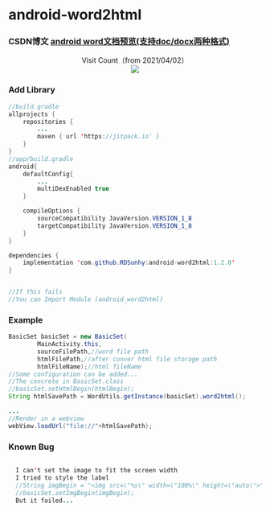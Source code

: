 # android-word2html

### CSDN博文  [android word文档预览(支持doc/docx两种格式)](https://blog.csdn.net/qq_38356174/article/details/100915969)

<p align="center">
  Visit Count（from 2021/04/02）<br>
  <img src="https://profile-counter.glitch.me/RDSunhy-android-word2html/count.svg" />
</p>

### Add Library
```Java
//build.gradle
allprojects {
    repositories {
        ...
	    maven { url 'https://jitpack.io' }
    }
}
//app/build.gradle
android{
    defaultConfig{
        ...
        multiDexEnabled true
    }

    compileOptions {
        sourceCompatibility JavaVersion.VERSION_1_8
        targetCompatibility JavaVersion.VERSION_1_8
    }
}

dependencies {
    implementation 'com.github.RDSunhy:android-word2html:1.2.0'
}


//If this fails
//You can Import Module (android_word2html)

```
### Example
```Java
BasicSet basicSet = new BasicSet(
        MainActivity.this,
        sourceFilePath,//word file path
        htmlFilePath,//after conver html file storage path
        htmlFileName);//html fileName
//Some configuration can be added...
//The concrete in BasicSet.class
//basicSet.setHtmlBegin(htmlBegin);
String htmlSavePath = WordUtils.getInstance(basicSet).word2html();

...
//Render in a webview
webView.loadUrl("file://"+htmlSavePath);

```

### Known Bug
```Java

  I can't set the image to fit the screen width
  I tried to style the label
  //String imgBegin = "<img src=\"%s\" width=\"100%\" height=\"auto\">";
  //basicSet.setImgBegin(imgBegin);
  But it failed...

```
